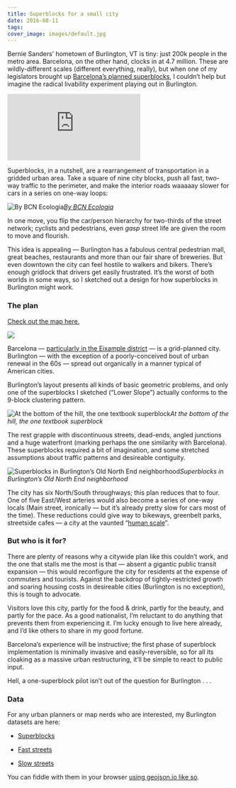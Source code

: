 ```yaml
---
title: Superblocks for a small city
date: 2016-08-11
tags:
cover_image: images/default.jpg
---
```



Bernie Sanders’ hometown of Burlington, VT is tiny: just 200k people in the metro area. Barcelona, on the other hand, clocks in at 4.7 million. These are wildly-different scales (different everything, really), but when one of my legislators brought up [Barcelona’s planned superblocks](http://www.bcnecologia.net/en/conceptual-model/superblocks), I couldn’t help but imagine the radical livability experiment playing out in Burlington.

<iframe src="https://medium.com/media/65f9a4944156ad022a01a8b2f88c210e" frameborder=0></iframe>

Superblocks, in a nutshell, are a rearrangement of transportation in a gridded urban area. Take a square of nine city blocks, push all fast, two-way traffic to the perimeter, and make the interior roads waaaaay slower for cars in a series on one-way loops:

![[By BCN Ecologia](http://www.bcnecologia.net/en/conceptual-model/superblocks)](https://cdn-images-1.medium.com/max/2000/1*u-FFWMV-Z2PH_rw9QlTguQ.jpeg)*[By BCN Ecologia](http://www.bcnecologia.net/en/conceptual-model/superblocks)*

In one move, you flip the car/person hierarchy for two-thirds of the street network; cyclists and pedestrians, even *gasp* street life are given the room to move and flourish.

This idea is appealing — Burlington has a fabulous central pedestrian mall, great beaches, restaurants and more than our fair share of breweries. But even downtown the city can feel hostile to walkers and bikers. There’s enough gridlock that drivers get easily frustrated. It’s the worst of both worlds in some ways, so I sketched out a design for how superblocks in Burlington might work.

### The plan

[Check out the map here.](https://wboykinm.github.io/btv-superblocks/)

![](https://cdn-images-1.medium.com/max/2000/1*XQ0auZBAiRr1atKxPz8kmA.gif)

Barcelona — [particularly in the Eixample district](https://www.google.com/maps/place/Eixample,+Barcelona,+Spain/@41.3935114,2.1471762,5005m/data=!3m1!1e3!4m5!3m4!1s0x12a4a28d7b963ea1:0x9ee6d50544f5205d!8m2!3d41.391843!4d2.1641969) — is a grid-planned city. Burlington — with the exception of a poorly-conceived bout of urban renewal in the 60s — spread out organically in a manner typical of American cities.

Burlington’s layout presents all kinds of basic geometric problems, and only one of the superblocks I sketched (“Lower Slope”) actually conforms to the 9-block clustering pattern.

![At the bottom of the hill, the one textbook superblock](https://cdn-images-1.medium.com/max/3804/1*64WrRpn-8YKU9QosEU-WUA.png)*At the bottom of the hill, the one textbook superblock*

The rest grapple with discontinuous streets, dead-ends, angled junctions and a huge waterfront (marking perhaps the one similarity with Barcelona). These superblocks required a bit of imagination, and some stretched assumptions about traffic patterns and desireable contiguity.

![Superblocks in Burlington’s Old North End neighborhood](https://cdn-images-1.medium.com/max/4236/1*HZNC6M92MRFpYlWLKRaLkw.png)*Superblocks in Burlington’s Old North End neighborhood*

The city has six North/South throughways; this plan reduces that to four. One of five East/West arteries would also become a series of one-way locals (Main street, ironically — but it’s already pretty slow for cars most of the time). These reductions could give way to bikeways, greenbelt parks, streetside cafes — a city at the vaunted “[human scale](https://www.asla.org/ContentDetail.aspx?id=31346)”.

### But who is it for?

There are plenty of reasons why a citywide plan like this couldn’t work, and the one that stalls me the most is that — absent a gigantic public transit expansion — this would reconfigure the city for residents at the expense of commuters and tourists. Against the backdrop of tightly-restricted growth and soaring housing costs in desireable cities (Burlington is no exception), this is tough to advocate.

Visitors love this city, partly for the food & drink, partly for the beauty, and partly for the pace. As a good nationalist, I’m reluctant to do anything that prevents them from experiencing it. I’m lucky enough to live here already, and I’d like others to share in my good fortune.

Barcelona’s experience will be instructive; the first phase of superblock implementation is minimally invasive and easily-reversible, so for all its cloaking as a massive urban restructuring, it’ll be simple to react to public input.

Hell, a one-superblock pilot isn’t out of the question for Burlington . . .

### Data

For any urban planners or map nerds who are interested, my Burlington datasets are here:

* [Superblocks](https://gist.github.com/wboykinm/1a6f6b76fc51a9de3596598e6b1fd08c)

* [Fast streets](https://gist.github.com/wboykinm/b07b2e9be43faab0a5ce7775e755262e)

* [Slow streets](https://gist.github.com/wboykinm/b0e82567dc37b9ac6f4f834b8ebe6356)

You can fiddle with them in your browser [using geojson.io like so](http://geojson.io/#id=gist:wboykinm/b07b2e9be43faab0a5ce7775e755262e&map=14/44.4779/-73.2122).
